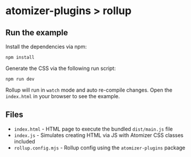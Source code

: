 # atomizer-plugins > rollup

## Run the example

Install the dependencies via npm:

```shell
npm install
```

Generate the CSS via the following run script:

```shell
npm run dev
```

Rollup will run in `watch` mode and auto re-compile changes. Open the `index.html` in your browser to see the example.

## Files

-   `index.html` - HTML page to execute the bundled `dist/main.js` file
-   `index.js` - Simulates creating HTML via JS with Atomizer CSS classes included
-   `rollup.config.mjs` - Rollup config using the `atomizer-plugins` package
